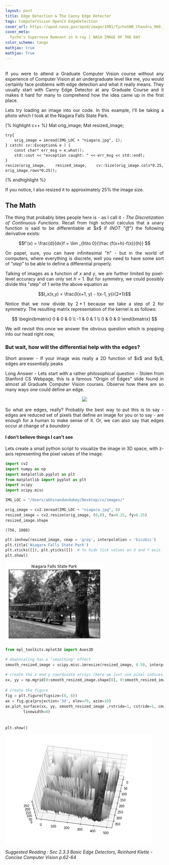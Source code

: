 ```yaml
---
layout: post
title: Edge Detection & The Canny Edge Detector
tags: ComputerVision OpenCV EdgeDetection
cover_url: https://apod.nasa.gov/apod/image/1901/TychoSNR_Chandra_960.jpg
cover_meta: 
  Tycho's Supernova Remnant in X-ray | NASA IMAGE OF THE DAY
color_scheme: tango
mathjax: true
mathjax: True
---
```

<style TYPE="text/css">
code.has-jax {font: inherit; font-size: 100%; background: inherit; border: inherit;}
</style>
<script type="text/x-mathjax-config">
MathJax.Hub.Config({
    tex2jax: {
        inlineMath: [['$','$'], ['\\(','\\)']],
        skipTags: ['script', 'noscript', 'style', 'textarea', 'pre'] // removed 'code' entry
    }
});
MathJax.Hub.Queue(function() {
    var all = MathJax.Hub.getAllJax(), i;
    for(i = 0; i < all.length; i += 1) {
        all[i].SourceElement().parentNode.className += ' has-jax';
    }
});
</script>
<script type="text/javascript" src="https://cdnjs.cloudflare.com/ajax/libs/mathjax/2.7.4/MathJax.js?config=TeX-AMS_HTML-full"></script>

<div style="text-align: justify">
<br/>
If you were to attend a Graduate Computer Vision course without any experience of Computer Vision at an undergraduate level like me, you would certainly face problems with edge detection and what it really means. They usually start with Canny Edge Detector at any Graduate Course and it makes it hard for many to comprehend how the idea came up in the first place.

<p>

Lets try loading an image into our code. In this example, I'll be taking a photo which I took at the Niagara Falls State Park.</p>

{% highlight c++ %}
    Mat orig_image;
    Mat resized_image;

    try{
        orig_image = imread(IMG_LOC + "niagara.jpg", 1);
    } catch( cv::Exception& e ) {
        const char* err_msg = e.what();
        std::cout << "exception caught: " << err_msg << std::endl;
    }
    resize(orig_image, resized_image, cv::Size(orig_image.cols*0.25, orig_image.rows*0.25));
{% endhighlight %}

If you notice, I also resized it to approximately 25% the image size.  

<h2>The Math</h2>
The thing that probably bites people here is - as I call it - <i>The Discretization of Continuous Functions</i>. Recall from high school calculus that a unary function is said to be differentiable at $x$ if <i>(NOT "iff")</i> the following derivative exists:

$$f'(x) = \frac{d}{dx}f = \lim _{h\to 0}{\frac {f(x+h)-f(x)}{h}}  $$

On paper, sure, you can have infinitesimal "$h$" - but in the world of computers, where everything is discrete, well you need to have some sort of <i>"step"</i> to be able to define a differential properly.

Talking of images as a function of $x$ and $y$, we are further limited by pixel-level accuracy and can only set $h = 1$. But for symmetry, we could possibly divide this "step" of 1 write the above equation as

$$I_x(x,y) = \frac{I(x+1, y) - I(x-1, y)}{2*1}$$


Notice that we now divide by $2*1$ because we take a step of 2 for symmetry. The resulting matrix representation of the kernel is as follows:

$$ \begin{bmatrix}
    0 & 0 & 0 \\
    -1 & 0 & 1 \\
    0 & 0  & 0
\end{bmatrix} $$

We will revisit this once we answer the obvious question which is popping into our head right now,

<h3>But wait, how will the differential help with the edges?</h3>
Short answer - If your image was really a 2D function of $x$ and $y$, edges are essentially peaks 

Long Answer - Lets start with a rather philosophical question - Stolen from Stanford CS Webpage, this is a famous "Origin of Edges" slide found in almost all Graduate Computer Vision courses. Observe how there are so many ways one could define an edge.
<p align="center">
<center>
<img src="https://cs.stanford.edu/people/eroberts/courses/soco/projects/1997-98/computer-vision/images/bottle.jpg"/></center></p>

So what are edges, really? Probably the best way to put this is to say - edges are reduced set of pixels that define an image for you or to say - are enough for a human to make sense of it. Or, we can also say that edges occur at change of a <i>boundary</i>

<h4>I don't believe things I can't see</h4>

Lets create a small python script to visualize the image in 3D space, with z-axis representing the pixel values of the image.
</div>


```python
import cv2
import numpy as np
import matplotlib.pyplot as plt
from matplotlib import pyplot as plt
import scipy
import scipy.misc
```


```python
IMG_LOC = "/Users/abhinandandubey/Desktop/cv/images/"
```


```python
orig_image = cv2.imread(IMG_LOC + "niagara.jpg", 0)
resized_image = cv2.resize(orig_image, (0,0), fx=0.25, fy=0.25) 
resized_image.shape
```




    (756, 1008)




```python
plt.imshow(resized_image, cmap = 'gray', interpolation = 'bicubic')
plt.title('Niagara Falls State Park')
plt.xticks([]), plt.yticks([])  # to hide tick values on X and Y axis
plt.show()
```


![png](https://github.com/alivcor/lightforest/raw/master/output_3_0.png)



```python
from mpl_toolkits.mplot3d import Axes3D
```


```python
# downscaling has a "smoothing" effect
smooth_resized_image = scipy.misc.imresize(resized_image, 0.50, interp='cubic')
```


```python
# create the x and y coordinate arrays (here we just use pixel indices)
xx, yy = np.mgrid[0:smooth_resized_image.shape[0], 0:smooth_resized_image.shape[1]]

# create the figure
fig = plt.figure(figsize=(8, 6))
ax = fig.gca(projection='3d', elev=70, azim=10)
ax.plot_surface(xx, yy, smooth_resized_image ,rstride=1, cstride=1, cmap=plt.cm.gray,
        linewidth=0)


plt.show()
```


![png](https://github.com/alivcor/lightforest/raw/master/output_6_0.png)






_Suggested Reading : Sec 2.3.3 Basic Edge Detectors, Reinhard Klette - Concise Computer Vision p.62-64_